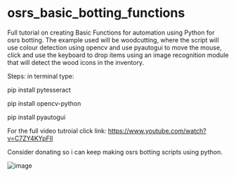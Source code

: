 # osrs_basic_botting_functions

Full tutorial on creating Basic Functions for automation using Python for osrs botting. The example used will be woodcutting, where the script will use colour detection using opencv and use pyautogui to move the mouse, click and use the keyboard to drop items using an image recognition module that will detect the wood icons in the inventory.

Steps:
in terminal type: 

pip install pytesseract

pip install opencv-python

pip install pyautogui


For the full video tutroial click link: https://www.youtube.com/watch?v=C7ZY4KYpFII

Consider donating so i can keep making osrs botting scripts using python.

![image](https://user-images.githubusercontent.com/81003470/112718441-215b1780-8f47-11eb-81a6-4952b9cb5ef4.png)
